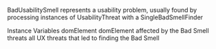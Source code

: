 BadUsabilitySmell represents a usability problem, usually found by processing instances of UsabilityThreat with a SingleBadSmellFinder

Instance Variables
	domElement	<DomElement>	domElement affected by the Bad Smell
	threats	<Collection>	all UX threats that led to finding the Bad Smell

